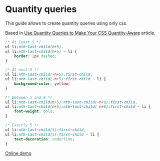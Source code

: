 # Quantity queries

This guide allows to create quantity queries using only css.

Based in [Use Quantity Queries to Make Your CSS Quantity-Aware](http://www.hongkiat.com/blog/quantity-queries-css-quantity-aware/) article.

```css
/* At least 5 */
ul li:nth-last-child(n+5),
ul li:nth-last-child(n+5) ~ li {
    border: 2px dashed;
}

/* At most 5 */
ul li:nth-last-child(-n+5):first-child,
ul li:nth-last-child(-n+5):first-child ~ li {
    background-color: yellow;
}

/* Between 5 and 8 */
ul li:nth-last-child(n+5):nth-last-child(-n+8):first-child,
ul li:nth-last-child(n+5):nth-last-child(-n+8):first-child ~ li {
    font-weight: bold;
}

/* Exactly 5 */
ul li:nth-last-child(5):first-child,
ul li:nth-last-child(5):first-child ~ li {
    text-decoration: underline;
}
```

[Online demo](https://oscarotero.github.io/css-style-guide/cases/cuantity/)